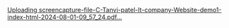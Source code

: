 [Uploading screencapture-file-C-Tanvi-patel-It-company-Website-demo1-index-html-2024-08-01-09_57_24.pdf…]()
